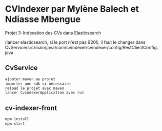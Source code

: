 # CVIndexer par Mylène Balech et Ndiasse Mbengue
Projet 3: Indexation des CVs dans Elasticsearch 

(lancer elasticsearch, si le port n'est pas 9200, il faut le changer dans CvService/src/main/java/com/cvindexer/cvindexer/config/RestClientConfig.java 
## CvService 
```sh
ajouter maven au projet
importer une sdk si nécessaire 
reload le projet avec maven 
lancer CvindexerApplication avec run
```

## cv-indexer-front
```sh
npm install
npm start 
```
